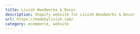 ```yaml
---
title: Livish Woodworks & Decor
description: Shopify website for Livish Woodworks & Decor
url: https://madebylivish.com/
category: ecommerce, website
---
```

